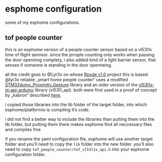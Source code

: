 # esphome configuration
some of my esphome configurations.

## tof people counter
this is an esphome version of a people counter sensor based on a vl53l1x time of flight sennsor. since the prrople counting only works when passing the door openinng complety, i also added kind of a light barrier sensor, that senses if someone is standing in the door openneing.

all the credit goes to @Lyr3x on whose [Roode v1.0](https://github.com/Lyr3x/Roode/tree/v1.0) project this is based.
@lyr3x reliable „smart home people counter“ uses a modified [STM32duino_Proximity_Gesture](https://github.com/stm32duino/Proximity_Gesture) library and an older version of the [vl53l1x-st-api-arduino](https://github.com/pololu/vl53l1x-st-api-arduino) library (vl53l1_api). both were first used in a proof of concept by „kabron“ described [here](https://community.st.com/s/question/0D50X0000A7VWoMSQW/is-vl53l1x-people-counting-source-code-available). 

i copied those libraries into the lib folder of the target folder, into which esphome/platformio is compiling it’s code.

i did not find a better way to include the libraries than putting them into the lib folder, but putting them there makes esphome find all neccessary files and compiles fine

if you rename the yaml configuration file, esphome will use another target folder and you’ll need to copy the ```lib``` folder into the new folder. you’ll also need to copy ```tof_people_counter/tof_vl53l1x_api.h``` into your esphome configuration folder.
